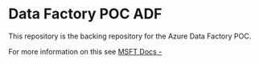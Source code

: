 # Data Factory POC ADF

This repository is the backing repository for the Azure Data Factory POC. 

For more information on this see [MSFT Docs - ](https://docs.microsoft.com/en-us/azure/data-factory/source-control)

